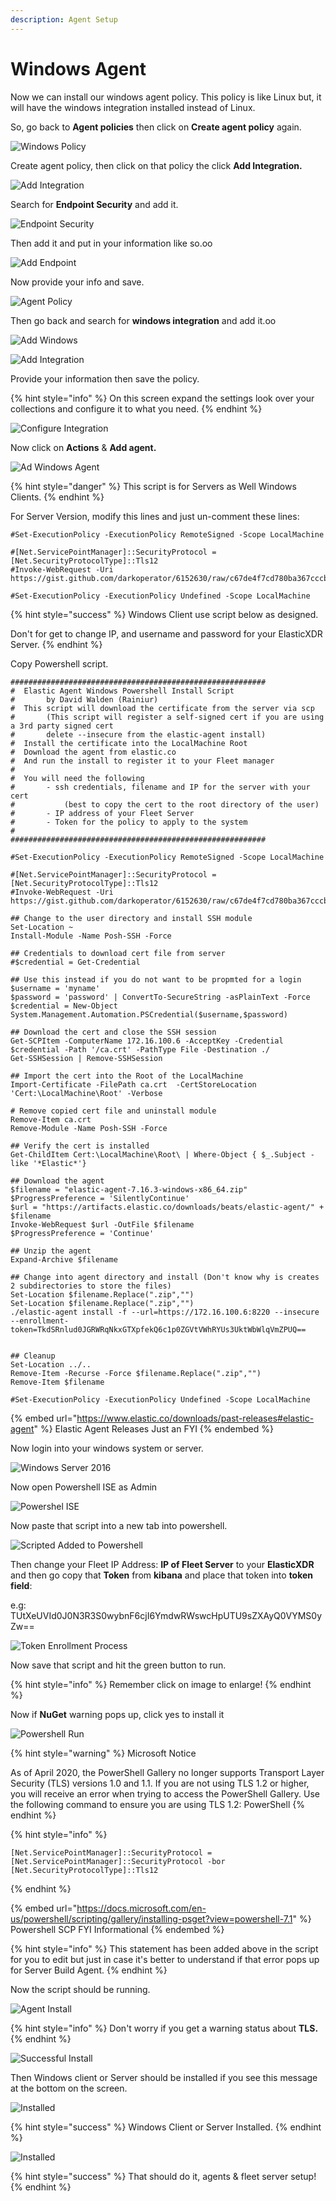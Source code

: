 ```yaml
---
description: Agent Setup
---
```


# Windows Agent

Now we can install our windows agent policy. This policy is like Linux but, it will have the windows integration installed instead of Linux.

So, go back to **Agent policies** then click on **Create agent policy** again.

![Windows Policy](<../../.gitbook/assets/image (17).png>)

Create agent policy, then click on that policy the click **Add Integration.**

![Add Integration](../../.gitbook/assets/image.png)

Search for **Endpoint Security** and add it.

![Endpoint Security](<../../.gitbook/assets/image (40).png>)

Then add it and put in your information like so.oo

![Add Endpoint](<../../.gitbook/assets/image (110).png>)

Now provide your info and save.

![Agent Policy](<../../.gitbook/assets/image (78).png>)

Then go back and search for **windows integration** and add it.oo

![Add Windows](<../../.gitbook/assets/image (18).png>)

![Add Integration](<../../.gitbook/assets/image (49).png>)

Provide your information then save the policy.

{% hint style="info" %}
On this screen expand the settings look over your collections and configure it to what you need.
{% endhint %}

![Configure Integration](<../../.gitbook/assets/image (42).png>)

Now click on **Actions** & **Add agent.**

![Ad Windows Agent](<../../.gitbook/assets/image (94).png>)

{% hint style="danger" %}
This script is for Servers as Well Windows Clients.
{% endhint %}

For Server Version, modify this lines and just un-comment these lines:

```
#Set-ExecutionPolicy -ExecutionPolicy RemoteSigned -Scope LocalMachine

#[Net.ServicePointManager]::SecurityProtocol = [Net.SecurityProtocolType]::Tls12
#Invoke-WebRequest -Uri https://gist.github.com/darkoperator/6152630/raw/c67de4f7cd780ba367cccbc2593f38d18ce6df89/instposhsshdev

#Set-ExecutionPolicy -ExecutionPolicy Undefined -Scope LocalMachine
```

{% hint style="success" %}
Windows Client use script below as designed.

Don't for get to change IP, and username and password for your ElasticXDR Server.
{% endhint %}

Copy Powershell script.&#x20;

```
#########################################################
#  Elastic Agent Windows Powershell Install Script
#		by David Walden (Rainiur)
#  This script will download the certificate from the server via scp
#       (This script will register a self-signed cert if you are using a 3rd party signed cert
#       delete --insecure from the elastic-agent install)
#  Install the certificate into the LocalMachine Root
#  Download the agent from elastic.co 
#  And run the install to register it to your Fleet manager
#
#  You will need the following
#		- ssh credentials, filename and IP for the server with your cert 
#			(best to copy the cert to the root directory of the user)
#		- IP address of your Fleet Server
#		- Token for the policy to apply to the system
#
#########################################################

#Set-ExecutionPolicy -ExecutionPolicy RemoteSigned -Scope LocalMachine

#[Net.ServicePointManager]::SecurityProtocol = [Net.SecurityProtocolType]::Tls12
#Invoke-WebRequest -Uri https://gist.github.com/darkoperator/6152630/raw/c67de4f7cd780ba367cccbc2593f38d18ce6df89/instposhsshdev

## Change to the user directory and install SSH module
Set-Location ~
Install-Module -Name Posh-SSH -Force

## Credentials to download cert file from server
#$credential = Get-Credential

## Use this instead if you do not want to be propmted for a login
$username = 'myname'
$password = 'password' | ConvertTo-SecureString -asPlainText -Force
$credential = New-Object System.Management.Automation.PSCredential($username,$password)

## Download the cert and close the SSH session
Get-SCPItem -ComputerName 172.16.100.6 -AcceptKey -Credential $credential -Path '/ca.crt' -PathType File -Destination ./
Get-SSHSession | Remove-SSHSession

## Import the cert into the Root of the LocalMachine
Import-Certificate -FilePath ca.crt  -CertStoreLocation 'Cert:\LocalMachine\Root' -Verbose

# Remove copied cert file and uninstall module
Remove-Item ca.crt
Remove-Module -Name Posh-SSH -Force

## Verify the cert is installed
Get-ChildItem Cert:\LocalMachine\Root\ | Where-Object { $_.Subject -like '*Elastic*'}

## Download the agent
$filename = "elastic-agent-7.16.3-windows-x86_64.zip"
$ProgressPreference = 'SilentlyContinue'
$url = "https://artifacts.elastic.co/downloads/beats/elastic-agent/" + $filename
Invoke-WebRequest $url -OutFile $filename
$ProgressPreference = 'Continue'

## Unzip the agent
Expand-Archive $filename

## Change into agent directory and install (Don't know why is creates 2 subdirectories to store the files)
Set-Location $filename.Replace(".zip","")
Set-Location $filename.Replace(".zip","")
./elastic-agent install -f --url=https://172.16.100.6:8220 --insecure --enrollment-token=TkdSRnlud0JGRWRqNkxGTXpfekQ6c1p0ZGVtVWhRYUs3UktWbWlqVmZPUQ==


## Cleanup
Set-Location ../..
Remove-Item -Recurse -Force $filename.Replace(".zip","")
Remove-Item $filename

#Set-ExecutionPolicy -ExecutionPolicy Undefined -Scope LocalMachine
```

{% embed url="https://www.elastic.co/downloads/past-releases#elastic-agent" %}
Elastic Agent Releases Just an FYI
{% endembed %}

Now login into your windows system or server.

![Windows Server 2016](<../../.gitbook/assets/image (123).png>)

Now open Powershell ISE as Admin

![Powershel ISE](<../../.gitbook/assets/image (58).png>)

Now paste that script into a new tab into powershell.

![Scripted Added to Powershell](<../../.gitbook/assets/image (52).png>)

Then change your Fleet IP Address: **IP of Fleet Server** to your **ElasticXDR** and then go copy that **Token** from **kibana** and place that token into **token field**:

e.g: TUtXeUVId0J0N3R3S0wybnF6cjI6YmdwRWswcHpUTU9sZXAyQ0VYMS0yZw==

![Token Enrollment Process](<../../.gitbook/assets/image (87).png>)

Now save that script and hit the green button to run.

{% hint style="info" %}
Remember click on image to enlarge!
{% endhint %}

Now if **NuGet** warning pops up, click yes to install it

![Powershell Run](<../../.gitbook/assets/image (120).png>)

{% hint style="warning" %}
Microsoft Notice

As of April 2020, the PowerShell Gallery no longer supports Transport Layer Security (TLS) versions 1.0 and 1.1. If you are not using TLS 1.2 or higher, you will receive an error when trying to access the PowerShell Gallery. Use the following command to ensure you are using TLS 1.2: PowerShell
{% endhint %}

{% hint style="info" %}
```
[Net.ServicePointManager]::SecurityProtocol = [Net.ServicePointManager]::SecurityProtocol -bor [Net.SecurityProtocolType]::Tls12
```
{% endhint %}

{% embed url="https://docs.microsoft.com/en-us/powershell/scripting/gallery/installing-psget?view=powershell-7.1" %}
Powershell SCP FYI Informational
{% endembed %}

{% hint style="info" %}
This statement has been added above in the script for you to edit but just in case it's better to understand if that error pops up for Server Build Agent.
{% endhint %}

Now the script should be running.

![Agent Install](<../../.gitbook/assets/image (114).png>)

{% hint style="info" %}
Don't worry if you get a warning status about **TLS.**
{% endhint %}

![Successful Install](<../../.gitbook/assets/image (113).png>)

Then Windows client or Server should be installed if you see this message at the bottom on the screen.

![Installed](<../../.gitbook/assets/image (46).png>)

{% hint style="success" %}
Windows Client or Server Installed.
{% endhint %}

![Installed](<../../.gitbook/assets/image (85).png>)

{% hint style="success" %}
That should do it, agents & fleet server setup!
{% endhint %}

